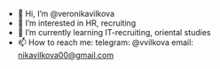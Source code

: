 - 👋 Hi, I’m @veronikavilkova
- 👀 I’m interested in HR, recruiting
- 🌱 I’m currently learning IT-recruiting, oriental studies
- 📫 How to reach me: 
telegram: @vvilkova
email: nikavilkova00@gmail.com

<!---
veronikavilkova/veronikavilkova is a ✨ special ✨ repository because its `README.md` (this file) appears on your GitHub profile.
You can click the Preview link to take a look at your changes.
--->
